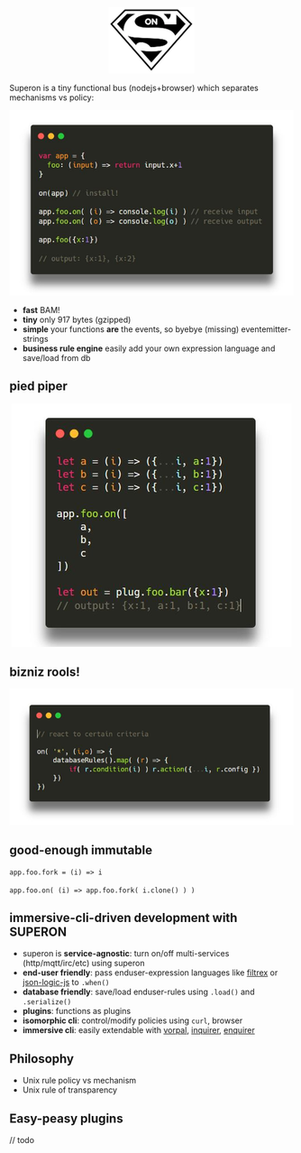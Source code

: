 <center>
	<img width="30%" src="img/logo.png"/>
</center>

Superon is a tiny functional bus (nodejs+browser) which separates mechanisms vs policy:

<center>
	<img src="img/a.JPG"/>
</center>

* **fast** BAM!
* **tiny** only 917 bytes (gzipped)
* **simple** your functions **are** the events, so byebye (missing) eventemitter-strings
* **business rule engine** easily add your own expression language and save/load from db

## pied piper

<center> 
	<img src="img/c.JPG"/>
</center>

## bizniz rools!

<center> 
	<img src="img/b.JPG"/>
</center>

## good-enough immutable

```
app.foo.fork = (i) => i 

app.foo.on( (i) => app.foo.fork( i.clone() ) )
```

## immersive-cli-driven development with SUPERON 

* superon is **service-agnostic**: turn on/off multi-services (http/mqtt/irc/etc) using superon
* **end-user friendly**: pass enduser-expression languages like [filtrex](https://npmjs.com/filtrex) or [json-logic-js](https://npmjs.com/json-logic-js) to `.when()`
* **database friendly**: save/load enduser-rules using `.load()` and `.serialize()`
* **plugins**: functions as plugins
* **isomorphic cli**: control/modify policies using `curl`, browser
* **immersive cli**: easily extendable with [vorpal](https://npmjs.com/vorpal), [inquirer](https://npmjs.com/inquirer), [enquirer](https://npmjs.com/enquirer)


## Philosophy

* Unix rule policy vs mechanism
* Unix rule of transparency 

## Easy-peasy plugins

// todo
